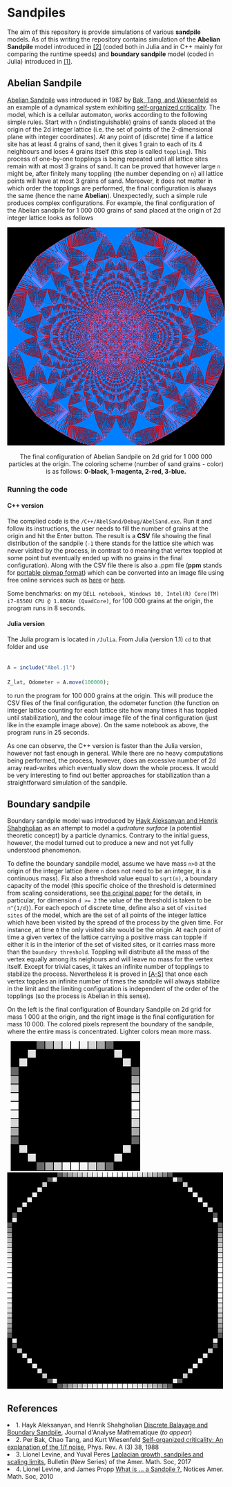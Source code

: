 # Sandpiles

The aim of this repository is provide simulations of various **sandpile** models.
As of this writing the repository contains simulation of the **Abelian Sandpile** model introduced in <a href="#ref-BTW">[2]</a> (coded both in Julia and in C++ mainly for comparing the runtime speeds) and **boundary sandpile** model (coded in Julia) introduced in <a href="#ref-AS">[1]</a>.

## Abelian Sandpile

<a href = "https://en.wikipedia.org/wiki/Abelian_sandpile_model">Abelian Sandpile</a> was introduced in 1987 by <a href="#ref-BTW">Bak, Tang, and Wiesenfeld</a> as an example of a dynamical system exhibiting <a href = "https://en.wikipedia.org/wiki/Self-organized_criticality">self-organized criticality</a>.
The model, which is a cellular automaton, works according to the following simple rules. Start with `n` (indistinguishable) grains of  sands placed at the origin of the 2d integer lattice (i.e. the set of points of the 2-dimensional plane with integer coordinates). At any point of (discrete) time if a lattice site has at least 4 grains of sand, then it gives 1 grain to each of its 4 neighbours and loses 4 grains itself (this step is called `toppling`). This process of one-by-one topplings is being repeated until all lattice sites remain with at most 3 grains of sand. It can be proved that however large `n` might be, after finitely many toppling (the number depending on `n`) all lattice points will have at most 3 grains of sand. Moreover, it does not matter in which order the topplings are performed, the final configuration is always the same (hence the name **Abelian**). Unexpectedly, such a simple rule produces complex configurations. For example, the
final configuration of the Abelian sandpile for 1 000 000 grains of sand placed at the origin of 2d integer lattice looks as follows

<p align="center">
  <img src ="https://github.com/hayk314/Sandpiles/blob/master/C%2B%2B/AbelSand/Debug/Abel1000000.png" alt = "Abelian Sandpile">
</p>
<p align="center">
The final configuration of Abelian Sandpile on 2d grid for 1 000 000 particles at the origin. The coloring scheme (number of sand grains - color) is as follows: <b>0-black, 1-magenta, 2-red, 3-blue.</b>
</p>

### Running the code

#### C++ version

The complied code is the `/C++/AbelSand/Debug/AbelSand.exe`. Run it and follow its instructions, the user needs to fill the number of grains at the origin and hit the Enter button. The result is a **CSV** file showing the final distribution of the sandpile (`-1` there stands for the lattice site which was never visited by the process, in contrast to `0` meaning that vertex toppled at some point but eventually ended up with no grains in the final configuration). Along with the CSV file there is also a .ppm file (**ppm** stands for <a href ="https://en.wikipedia.org/wiki/Netpbm_format">portable pixmap format</a>) which can be converted into an image file using free online services such as <a href ="https://convertio.co/ppm-png/">here</a> or <a href ="https://www.freefileconvert.com/">here</a>.

Some benchmarks: on my `DELL notebook, Windows 10, Intel(R) Core(TM) i7-8550U CPU @ 1.80GHz (QuadCore)`, for 100 000 grains at the origin, 
the program runs in 8 seconds.


#### Julia version

The Julia program is located in `/Julia`. From Julia (version 1.1) `cd` to that folder and use
```Julia

A = include("Abel.jl")

Z_lat, Odometer = A.move(100000);
```
to run the program for 100 000 grains at the origin. This will produce the CSV files of the final configuration, the odometer function (the function on integer lattice counting for each lattice site how many times it has toppled until stabilization), and the colour image file of the final configuration (just like in the example image above).
On the same notebook as above, the program runs in 25 seconds.


As one can observe, the C++ version is faster than the Julia version, however not fast enough in general. While there are no heavy computations being performed, the process, however, does an excessive number of 2d array read-writes which eventually slow down the whole process. It would be very interesting to find out better approaches for stabilization than a straightforward simulation of the sandpile.

## Boundary sandpile

Boundary sandpile model was introduced by <a href="#ref-AS">Hayk Aleksanyan and Henrik Shahgholian</a> as an attempt to model a <em>qudrature surface</em> (a potential theoretic concept) by a particle dynamics. Contrary to the initial guess, however, the model turned out to produce a new and not yet fully understood phenomenon. 

To define the boundary sandpile model, assume we have mass `n>0` at the origin of the integer lattice (here `n` does not need to be an integer, it is a continuous mass). Fix also a threshold value equal to `sqrt(n)`, a boundary capacity of the model (this specific choice of the threshold is determined from scaling considerations, see <a href="#ref-AS">the original paper</a> for the details, in particular, for dimension `d >= 2` the value of the threshold is taken to be `n^{1/d}`). For each epoch of discrete time, define also a set of `visited sites` of the model, which are the set of all points of the integer lattice which have been visited by the spread of the process by the given time. For instance, at time `0` the only visited site would be the origin. At each point of time a given vertex of the lattice carrying a positive mass can topple if either it is in the interior of the set of visited sites, or it carries mass more than the `boundary threshold`. Toppling will distribute all the mass of the vertex equally among its neighours and will leave no mass for the vertex itself. Except for trivial cases, it takes an infinite number of topplings to stabilize the process. Nevertheless it is proved in <a href="#ref-AS">[A-S]</a> that once each vertex topples an infinite number of times the sandpile will always stabilize in the limit and the limiting configuration is independent of the order of the topplings (so the process is Abelian in this sense).

<p float ="center">
On the left is the final configuration of Boundary Sandpile on 2d grid for mass 1 000 at the origin, and the right image is the final configuration for mass 10 000. The colored pixels represent the boundary of the sandpile, where the entire mass is concentrated. Lighter colors mean  more mass.
</p>

<p float="center">
 <span float = "left"> &nbsp; <img src="https://github.com/hayk314/Sandpiles/blob/master/Julia/BSand_Z_1000.png" width="300"  /> </span>
  <span>  &nbsp; &nbsp;  &nbsp;&nbsp;</span>
 <span> <img src="https://github.com/hayk314/Sandpiles/blob/master/Julia/BSand_Z_10000.png" width="500" />  </span>
</p>






## References

<li id="ref-AS">1. Hayk Aleksanyan, and Henrik Shahgholian  <a href = "https://arxiv.org/abs/1607.01525">Discrete Balayage and Boundary Sandpile</a>, Journal d'Analyse Mathematique (<i>to appear</i>) </li> 


<li id="ref-BTW">2. Per Bak, Chao Tang, and Kurt Wiesenfeld <a href = "https://journals.aps.org/prl/abstract/10.1103/PhysRevLett.59.381">Self-organized criticality: An explanation of the 1/f noise</a>, Phys. Rev. A (3) 38, 1988</li>


<li id="ref-LPer">3. Lionel Levine, and Yuval Peres <a href = "https://arxiv.org/abs/1611.00411">Laplacian growth, sandpiles and scaling limits</a>, Bulletin (New Series) of the Amer. Math. Soc, 2017</li>


<li id="ref-LProp">4. Lionel Levine, and James Propp <a href ="https://www.ams.org/notices/201008/rtx100800976p.pdf">What is ... a Sandpile ?</a>, Notices Amer. Math. Soc, 2010</li>

